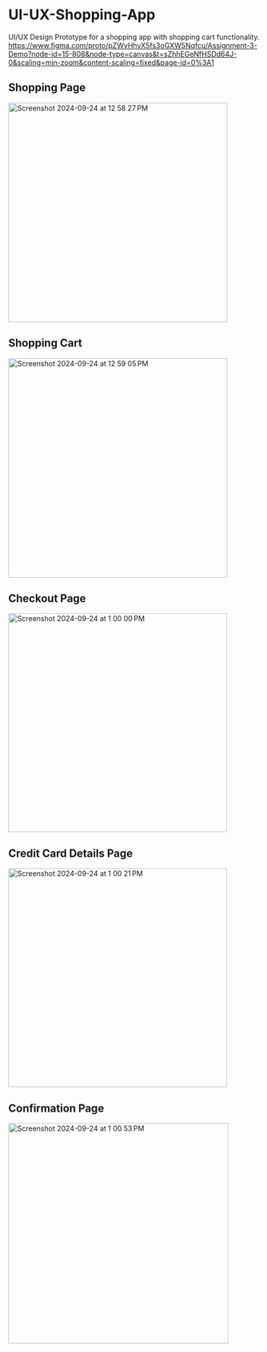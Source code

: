 # UI-UX-Shopping-App
UI/UX Design Prototype for a shopping app with shopping cart functionality.
https://www.figma.com/proto/pZWvHhvX5fs3oGXW5Nqfcu/Assignment-3-Demo?node-id=15-808&node-type=canvas&t=sZhhEGeNfHSDd64J-0&scaling=min-zoom&content-scaling=fixed&page-id=0%3A1 

## Shopping Page

<img width="438" alt="Screenshot 2024-09-24 at 12 58 27 PM" src="https://github.com/user-attachments/assets/2a1d6b39-32f9-4934-ab12-defbeccd1c3b">


## Shopping Cart

<img width="438" alt="Screenshot 2024-09-24 at 12 59 05 PM" src="https://github.com/user-attachments/assets/5f384187-f3bf-411b-ae57-31de7bddacf3">


## Checkout Page

<img width="437" alt="Screenshot 2024-09-24 at 1 00 00 PM" src="https://github.com/user-attachments/assets/a9c9bada-bf7a-4f74-8e1f-e4481b49b7d9">


## Credit Card Details Page

<img width="437" alt="Screenshot 2024-09-24 at 1 00 21 PM" src="https://github.com/user-attachments/assets/be0ea3b0-5fd5-41e6-a944-6277238a5209">


## Confirmation Page

<img width="440" alt="Screenshot 2024-09-24 at 1 00 53 PM" src="https://github.com/user-attachments/assets/7f1553fe-9d95-4ae5-82e9-d4bf123ddf3c">
